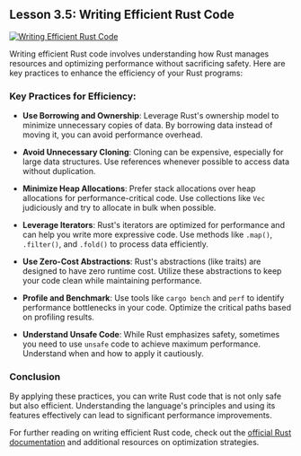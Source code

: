 ## Lesson 3.5: **Writing Efficient Rust Code**
[![Writing Efficient Rust Code](https://img.youtube.com/vi/usJDUSrcwqI/hqdefault.jpg)](https://www.youtube.com/watch?v=usJDUSrcwqI)

Writing efficient Rust code involves understanding how Rust manages resources and optimizing performance without sacrificing safety. Here are key practices to enhance the efficiency of your Rust programs:

### Key Practices for Efficiency:

- **Use Borrowing and Ownership**: Leverage Rust's ownership model to minimize unnecessary copies of data. By borrowing data instead of moving it, you can avoid performance overhead. 

- **Avoid Unnecessary Cloning**: Cloning can be expensive, especially for large data structures. Use references whenever possible to access data without duplication.

- **Minimize Heap Allocations**: Prefer stack allocations over heap allocations for performance-critical code. Use collections like `Vec` judiciously and try to allocate in bulk when possible.

- **Leverage Iterators**: Rust's iterators are optimized for performance and can help you write more expressive code. Use methods like `.map()`, `.filter()`, and `.fold()` to process data efficiently.

- **Use Zero-Cost Abstractions**: Rust's abstractions (like traits) are designed to have zero runtime cost. Utilize these abstractions to keep your code clean while maintaining performance.

- **Profile and Benchmark**: Use tools like `cargo bench` and `perf` to identify performance bottlenecks in your code. Optimize the critical paths based on profiling results.

- **Understand Unsafe Code**: While Rust emphasizes safety, sometimes you need to use `unsafe` code to achieve maximum performance. Understand when and how to apply it cautiously.

### Conclusion
By applying these practices, you can write Rust code that is not only safe but also efficient. Understanding the language's principles and using its features effectively can lead to significant performance improvements.

For further reading on writing efficient Rust code, check out the [official Rust documentation](https://doc.rust-lang.org/book/ch18-00-patterns.html) and additional resources on optimization strategies.
